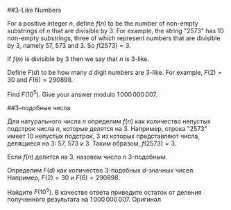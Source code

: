 ##3-Like Numbers


For a positive integer $n$, define $f(n)$ to be the number of non-empty substrings of $n$ that are divisible by 3. For example, the string "2573" has 10 non-empty substrings, three of which represent numbers that are divisible by 3, namely 57, 573 and 3. So $f(2573) = 3$.


If $f(n)$ is divisible by 3 then we say that $n$ is 3-like.


Define $F(d)$ to be how many $d$ digit numbers are 3-like. For example, $F(2) = 30$ and $F(6) = 290898$.


Find $F(10^5)$. Give your answer modulo $1\,000\,000\,007$.

##3-подобные числа


Для натурального числа $n$ определим $f(n)$ как количество непустых подстрок числа $n$, которые делятся на 3. Например, строка "2573" имеет 10 непустых подстрок, 3 из которых представляют числа, делящиеся на 3: 57, 573 и 3. Таким образом, $f(2573) = 3$.


Если $f(n)$ делится на 3, назовем число $n$ 3-подобным.


Определим $F(d)$ как количество 3-подобных $d$-значных чисел. Например, $F(2) = 30$ и $F(6) = 290898$.


Найдите $F(10^5)$. В качестве ответа приведите остаток от деления полученного результата на $1\,000\,000\,007$.
 Оригинал
